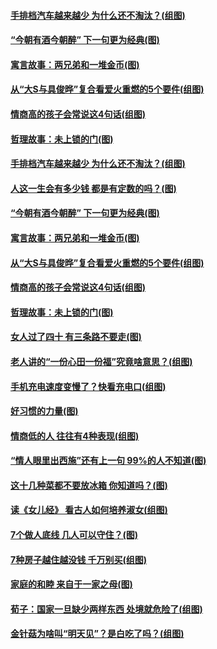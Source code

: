 #### [手排档汽车越来越少 为什么还不淘汰？(组图)](../pages/p8/1000049.md?t=03140903) 
#### [“今朝有酒今朝醉” 下一句更为经典(图)](../pages/p8/1000047.md?t=03140903) 
#### [寓言故事：两兄弟和一堆金币(图)](../pages/p8/999570.md?t=03140903) 
#### [从“大S与具俊晔”复合看爱火重燃的5个要件(组图)](../pages/p8/1000331.md?t=03140903) 
#### [情商高的孩子会常说这4句话(组图)](../pages/p8/1000048.md?t=03140903) 
#### [哲理故事：未上锁的门(图)](../pages/p8/1000205.md?t=03140903) 
#### [手排档汽车越来越少 为什么还不淘汰？(组图)](../pages/p8/1000049.md?t=03140903) 
#### [人这一生会有多少钱 都是有定数的吗？(图)](../pages/p8/1000187.md?t=03140903) 
#### [“今朝有酒今朝醉” 下一句更为经典(图)](../pages/p8/1000047.md?t=03140903) 
#### [寓言故事：两兄弟和一堆金币(图)](../pages/p8/999570.md?t=03140903) 
#### [从“大S与具俊晔”复合看爱火重燃的5个要件(组图)](../pages/p8/1000331.md?t=03140903) 
#### [情商高的孩子会常说这4句话(组图)](../pages/p8/1000048.md?t=03140903) 
#### [哲理故事：未上锁的门(图)](../pages/p8/1000205.md?t=03140903) 
#### [女人过了四十 有三条路不要走(图)](../pages/p8/1000189.md?t=03140903) 
#### [老人讲的“一份心田一份福”究竟啥意思？(组图)](../pages/p8/1000267.md?t=03140903) 
#### [手机充电速度变慢了？快看充电口(组图)](../pages/p8/1000259.md?t=03140903) 
#### [好习惯的力量(图)](../pages/p8/1000007.md?t=03140903) 
#### [情商低的人 往往有4种表现(组图)](../pages/p8/999940.md?t=03140903) 
#### [“情人眼里出西施”还有上一句 99%的人不知道(图)](../pages/p8/999939.md?t=03140903) 
#### [这十几种菜都不要放冰箱 你知道吗？(图)](../pages/p8/1000024.md?t=03140903) 
#### [读《女儿经》 看古人如何培养淑女(组图)](../pages/p8/999700.md?t=03140903) 
#### [7个做人底线 几人可以守住？(图)](../pages/p8/999060.md?t=03140903) 
#### [7种房子越住越没钱 千万别买(组图)](../pages/p8/999545.md?t=03140903) 
#### [家庭的和睦 来自于一家之母(图)](../pages/p8/1000022.md?t=03140903) 
#### [荀子：国家一旦缺少两样东西 处境就危险了(组图)](../pages/p8/999713.md?t=03140903) 
#### [金针菇为啥叫“明天见”？是白吃了吗？(组图)](../pages/p8/999938.md?t=03140903) 
